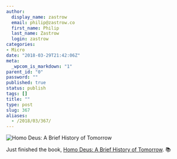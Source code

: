 ```yaml
---
author:
  display_name: zastrow
  email: philip@zastrow.co
  first_name: Philip
  last_name: Zastrow
  login: zastrow
categories:
- Micro
date: "2018-03-29T21:42:06Z"
meta:
  _wpcom_is_markdown: "1"
parent_id: "0"
password: ""
published: true
status: publish
tags: []
title: ""
type: post
slug: 367
aliases:
  - /2018/03/367/
---
```

<p><img src="https://i.gr-assets.com/images/S/compressed.photo.goodreads.com/books/1493456543l/30363104._SX318_.jpg" alt="Homo Deus: A Brief History of Tomorrow" /></p>

<p>Just finished the book, <a href="https://www.goodreads.com/review/show/2320804338?utm_medium=api&amp;utm_source=rss">Homo Deus: A Brief History of Tomorrow</a>. 📚</p>
